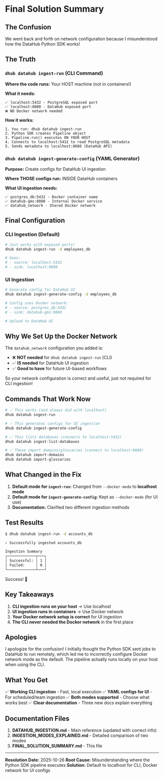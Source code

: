 # Final Solution Summary

## The Confusion

We went back and forth on network configuration because I misunderstood how the DataHub Python SDK works!

## The Truth

### `dhub datahub ingest-run` (CLI Command)

**Where the code runs:** Your HOST machine (not in containers!)

**What it needs:**
```
✅ localhost:5432 - PostgreSQL exposed port
✅ localhost:8080 - DataHub exposed port
❌ NO Docker network needed
```

**How it works:**
```
1. You run: dhub datahub ingest-run
2. Python SDK creates Pipeline object
3. Pipeline.run() executes ON YOUR HOST
4. Connects to localhost:5432 to read PostgreSQL metadata
5. Sends metadata to localhost:8080 (DataHub API)
```

### `dhub datahub ingest-generate-config` (YAML Generator)

**Purpose:** Create configs for DataHub UI ingestion

**Where THOSE configs run:** INSIDE DataHub containers

**What UI ingestion needs:**
```
✅ postgres_db:5432 - Docker container name
✅ datahub-gms:8080 - Internal Docker service
✅ datahub_network - Shared Docker network
```

## Final Configuration

### CLI Ingestion (Default)

```bash
# Just works with exposed ports!
dhub datahub ingest-run -d employees_db

# Uses:
# - source: localhost:5432
# - sink: localhost:8080
```

### UI Ingestion

```bash
# Generate config for DataHub UI
dhub datahub ingest-generate-config -d employees_db

# Config uses Docker network:
# - source: postgres_db:5432
# - sink: datahub-gms:8080

# Upload to DataHub UI
```

## Why We Set Up the Docker Network

The `datahub_network` configuration you added is:
- ❌ **NOT needed** for `dhub datahub ingest-run` (CLI)
- ✅ **IS needed** for DataHub UI ingestion
- ✅ **Good to have** for future UI-based workflows

So your network configuration is correct and useful, just not required for CLI ingestion!

## Commands That Work Now

```bash
# ✅ This works (and always did with localhost)
dhub datahub ingest-run

# ✅ This generates configs for UI ingestion
dhub datahub ingest-generate-config

# ✅ This lists databases (connects to localhost:5432)
dhub datahub ingest-list-databases

# ✅ These import domains/glossaries (connect to localhost:8080)
dhub datahub import-domains
dhub datahub import-glossaries
```

## What Changed in the Fix

1. **Default mode for `ingest-run`:** Changed from `--docker-mode` to **localhost mode**
2. **Default mode for `ingest-generate-config`:** Kept as `--docker-mode` (for UI use)
3. **Documentation:** Clarified two different ingestion methods

## Test Results

```bash
$ dhub datahub ingest-run -d accounts_db

✓ Successfully ingested accounts_db

Ingestion Summary
┌─────────────┬───┐
│ Successful: │ 1 │
│ Failed:     │ 0 │
└─────────────┴───┘
```

Success! 🎉

## Key Takeaways

1. **CLI ingestion runs on your host** → Use localhost
2. **UI ingestion runs in containers** → Use Docker network
3. **Your Docker network setup is correct** for UI ingestion
4. **The CLI never needed the Docker network** in the first place

## Apologies

I apologize for the confusion! I initially thought the Python SDK sent jobs to DataHub to run remotely, which led me to incorrectly configure Docker network mode as the default. The pipeline actually runs locally on your host when using the CLI.

## What You Get

✅ **Working CLI ingestion** - Fast, local execution
✅ **YAML configs for UI** - For scheduled/team ingestion
✅ **Both modes supported** - Choose what works best
✅ **Clear documentation** - Three new docs explain everything

## Documentation Files

1. **DATAHUB_INGESTION.md** - Main reference (updated with correct info)
2. **INGESTION_MODES_EXPLAINED.md** - Detailed comparison of two modes
3. **FINAL_SOLUTION_SUMMARY.md** - This file

---
**Resolution Date:** 2025-10-26
**Root Cause:** Misunderstanding where the Python SDK pipeline executes
**Solution:** Default to localhost for CLI, Docker network for UI configs
